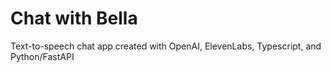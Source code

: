 # Chat with Bella

Text-to-speech chat app created with OpenAI, ElevenLabs, Typescript, and Python/FastAPI
